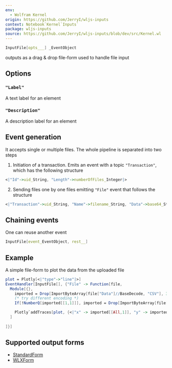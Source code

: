 ```yaml
---
env:
  - Wolfram Kernel
origin: https://github.com/JerryI/wljs-inputs
context: Notebook`Kernel`Inputs`
package: wljs-inputs
source: https://github.com/JerryI/wljs-inputs/blob/dev/src/Kernel.wl
---
```

```mathematica
InputFile[opts___] _EventObject
```
outputs as a drag & drop file-form used to handle file input

## Options
### `"Label"`
A text label for an element

### `"Description"`
A description label for an element


## Event generation
It accepts single or multiple files. The whole pipeline is separated into two steps
1. Initiation of a transaction. Emits an event with a topic `"Transaction"`, which has the following structure

```mathematica
<|"Id"->uid_String, "Length"->numberOfFiles_Integer|>
```

2. Sending files one by one files emitting `"File"` event that follows the structure

```mathematica
<|"Transaction"->uid_String, "Name"->filename_String, "Data"->base64_String|>
```


## Chaining events
One can reuse another event

```mathematica
InputFile[event_EventObject, rest__]
```



## Example
A simple file-form to plot the data from the uploaded file

```mathematica
plot = Plotly[<|"type"->"line"|>]
EventHandler[InputFile[], {"File" -> Function[file,
  Module[{},
    imported = Drop[ImportByteArray[file["Data"]//BaseDecode, "CSV"], 3];
    (* try different encoding *)
    If[!NumberQ[imported[[1,1]]], imported = Drop[ImportByteArray[file["Data"]//BaseDecode, "TSV"], 3]];

    Plotly`addTraces[plot, {<|"x" -> imported[[All,1]], "y" -> imported[[All,2]]|>}];
  ]
  
]}]
```


## Supported output forms
- [StandardForm](frontend/Reference/Formatting/StandardForm.md)
- [WLXForm](frontend/Reference/Formatting/WLXForm.md)